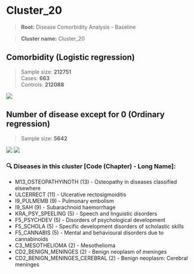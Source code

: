 # Cluster_20

> **Root:** Disease Comorbidity Analysis - Baseline

> **Cluster name:** Cluster_20  

## Comorbidity (Logistic regression)
> Sample size: **212751**  
> Cases: **663**  
> Controls: **212088**
<img src="/Cluster/Figures/Incidence/LG/Cluster_20.png" />
<CsvTable src="/public/Cluster/Data/Incidence/LG/LG_Cluster_20.csv" label="🔍 View full results" />

## Number of disease except for 0 (Ordinary regression)
> Sample size: **5642**
<img src="/Cluster/Figures/Incidence/Histogram/Cluster_20_in.png" />
<CsvTable src="/public/Cluster/Data/Incidence/Histogram/Cluster_20_in.csv" label="🔍 View full results" />

<img src="/Cluster/Figures/Incidence/ORD/Cluster_20.png" />
<CsvTable src="/public/Cluster/Data/Incidence/ORD/ORD_Cluster_20.csv" label="🔍 View full results" />

### 🔍 Diseases in this cluster [Code (Chapter) - Long Name]:
- M13_OSTEOPATHYINOTH (13) - Osteopathy in diseases classified elsewhere
- ULCERRECT (11) - Ulcerative rectosigmoiditis
- I9_PULMEMB (9) - Pulmonary embolism
- I9_SAH (9) - Subarachnoid haemorrhage
- KRA_PSY_SPEELING (5) - Speech and linguistic disorders
- F5_PSYCHDEV (5) - Disorders of psychological development
- F5_SCHOLA (5) - Specific development disorders of scholastic skills
- F5_CANNABIS (5) - Mental and behavioural disorders due to cannabinoids
- C3_MESOTHELIOMA (2) - Mesothelioma
- CD2_BENIGN_MENINGES (2) - Benign neoplasm of meninges
- CD2_BENIGN_MENINGES_CEREBRAL (2) - Benign neoplasm: Cerebral meninges

